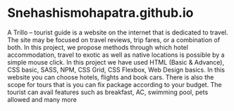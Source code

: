 # Snehashismohapatra.github.io
A Trillo – tourist guide is a website on the internet that is dedicated to travel. The site may be focused on travel reviews, trip fares, or a combination of both. In this project, we propose methods through which hotel accommodation, travel to exotic as well as native locations is possible by a simple mouse click. In this project we have used HTML (Basic & Advance), CSS basic, SASS, NPM, CSS Grid, CSS Flexbox, Web Design basics. In this website you can choose hotels, flights and book cars. There is also the scope for tours that is you can fix package according to your budget. The tourist can avail features such as breakfast, AC, swimming pool, pets allowed and many more
